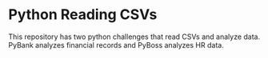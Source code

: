 # Python Reading CSVs

This repository has two python challenges that read CSVs and analyze data. PyBank analyzes financial records and PyBoss analyzes HR data.